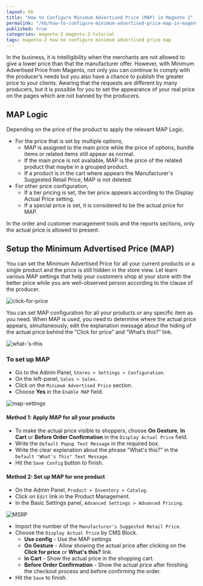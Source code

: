 ```yaml
---
layout: kb
title: "How to Configure Minimum Advertised Price (MAP) in Magento 2"
permalink: "/kb/how-to-configure-minimum-advertised-price-map-in-magento-2.html"
published: true
categories: magento-2 magento-2-tutorial
tags: magento-2 how-to configure minimum advertised price map
---
```


In the business, it is intelligibility when the merchants are not allowed to give a lower price than that the manufacturer offer. However, with Minimum Advertised Price from Magento, not only you can continue to comply with the producer’s needs but you also have a chance to publish the greater price to your clients. Awaring that the requests are different by many producers, but it is possible for you to set the appearance of your real price on the pages which are not banned by the producers.

## MAP Logic

Depending on the price of the product to apply the relevant MAP Logic.
* For the price that is set by multiple options,
  * MAP is assigned to the main price while the price of options, bundle items or related items still appear as normal.
  * If the main price is not available, MAP is the price of the related product that maybe in a grouped product. 
  * If a product is in the cart where appears the Manufacturer's Suggested Retail Price, MAP is not deleted.
* For other price configuration,
  * If a tier pricing is set, the tier price appears according to the Display Actual Price setting. 
  * If a special price is set, it is considered to be the actual price for MAP. 

In the order and customer management tools and the reports sections, only the actual price is allowed to present.

## Setup the Minimum Advertised Price (MAP)

You can set the Minimum Advertised Price for all your current products or a single product and the price is still hidden in the store view. Let learn various MAP settings that help your customers shop at your store with the better price while you are well-observed person according to the clause of the producer.

![click-for-price](https://lh5.googleusercontent.com/a0-LzUx8Fo0HBW_fqvTEL26hR0V5kPn-6db3D6pJD7w2lMBBinijxXT1eiEl9SYcvUhUJ0PqQPx376502fhlCXyJyx6EOe26yptWSfRPQ9razxgLa73eQmsSlI601XOeT2aYxYOK)

You can set MAP configuration for all your products or any specific item as you need. When MAP is used, you need to determine where the actual price appears, simultaneously, edit the explanation message about the hiding of the actual price behind the “Click for price” and “What’s this?” link.  

![what-'s-this](https://lh5.googleusercontent.com/_cqe29ciYsxHSUsIh8f9h81PN9JsJ_E1sRcSdoqS-zwMiySrXUL88CLH1gu5ZqKjYqXOPyU9XmaAoPhpcBWEd4E1usYdUI8dLO44bHG7BGoqIGlHpYd_Rs15WG4sa4rObBUIRXTQ)

### To set up MAP
* Go to the Admin Panel, `Stores > Settings > Configuration`.
* On the left-panel, `Sales > Sales`.
* Click on the `Minimum Advertised Price` section.
* Choose **Yes** in the `Enable MAP` field.

![map-settings](https://lh4.googleusercontent.com/NBoowl7JoqPDTsIkzwd6ZvtA2Q7eSDIpWoSHZQ4YZA4u4mJMYbUQ8xdB3U-BtM5v-9TeiWe9uROcqnyf6z_Ls69pBGWD-1Xay4musE7K8mAYUeEbbj4hNZuyMjOdU7YQMVsKTA-f)

#### Method 1: Apply MAP for all your products
* To make the actual price visible to shoppers, choose **On Gesture**, **In Cart** or **Before Order Confirmation** in the `Display Actual Price` field.
* Write the `Default Popup Text Message` in the required box.
* Write the clear explanation about the phrase "What's this?" in the `Default "What's This" Text Message`.
* Hit the `Save Config` button to finish.

#### Method 2: Set up MAP for one product
* On the Admin Panel, `Product > Inventory > Catalog`.
* Click on `Edit` link in the Product Management.
* In the Basic Settings panel, `Advanced Settings > Advanced Pricing`. 

![MSRP](https://lh4.googleusercontent.com/wB20jsdRpDpsM1p7blORdoDCzGuB_vGn0HT5eEh1MfKTEPIuKcbrrby9_rnhSzJKlvM6ZofXQ9NMY9RBhlKXDnGolM_CKnz3l81nkojBWfa9R4OKnzdmTEtCgRzVaV-jFPkDh487)

  * Import the number of the `Manufacturer's Suggested Retail Price`.
  * Choose the `Display Actual Price` by CMS Block.
    * **Use config** - Use the MAP settings
    * **On Gesture** - Allow showing the actual price after clicking on the **Click for price** or **What's this?** link. 
    * **In Cart** - Show the actual price in the shopping cart.
    * **Before Order Confirmation** - Show the actual price after finishing the checkout process and before confirming the order.
  * Hit the `Save` to finish.
